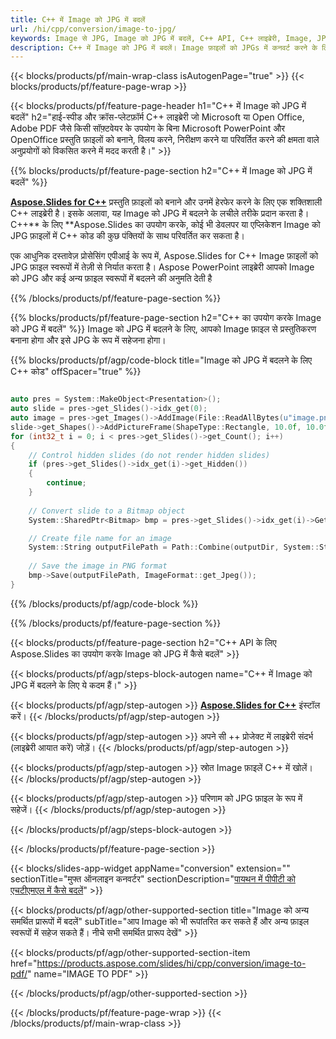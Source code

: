 ```yaml
---
title: C++ में Image को JPG में बदलें
url: /hi/cpp/conversion/image-to-jpg/
keywords: Image से JPG, Image को JPG में बदलें, C++ API, C++ लाइब्रेरी, Image, JPG
description: C++ में Image को JPG में बदलें। Image फ़ाइलों को JPGs में कनवर्ट करने के लिए C++ लाइब्रेरी API का उपयोग करें
---
```


{{< blocks/products/pf/main-wrap-class isAutogenPage="true" >}}
{{< blocks/products/pf/feature-page-wrap >}}

{{< blocks/products/pf/feature-page-header h1="C++ में Image को JPG में बदलें" h2="हाई-स्पीड और क्रॉस-प्लेटफ़ॉर्म C++ लाइब्रेरी जो Microsoft या Open Office, Adobe PDF जैसे किसी सॉफ़्टवेयर के उपयोग के बिना Microsoft PowerPoint और OpenOffice प्रस्तुति फ़ाइलों को बनाने, विलय करने, निरीक्षण करने या परिवर्तित करने की क्षमता वाले अनुप्रयोगों को विकसित करने में मदद करती है।" >}}

{{% blocks/products/pf/feature-page-section h2="C++ में Image को JPG में बदलें" %}}

[**Aspose.Slides for C++**](https://products.aspose.com/slides/hi/cpp/) प्रस्तुति फ़ाइलों को बनाने और उनमें हेरफेर करने के लिए एक शक्तिशाली C++ लाइब्रेरी है। इसके अलावा, यह Image को JPG में बदलने के लचीले तरीके प्रदान करता है। C++** के लिए **Aspose.Slides का उपयोग करके, कोई भी डेवलपर या एप्लिकेशन Image को JPG फ़ाइलों में C++ कोड की कुछ पंक्तियों के साथ परिवर्तित कर सकता है।

एक आधुनिक दस्तावेज़ प्रोसेसिंग एपीआई के रूप में, Aspose.Slides for C++ Image फ़ाइलों को JPG फ़ाइल स्वरूपों में तेज़ी से निर्यात करता है। Aspose PowerPoint लाइब्रेरी आपको Image को JPG और कई अन्य फ़ाइल स्वरूपों में बदलने की अनुमति देती है

{{% /blocks/products/pf/feature-page-section %}}

{{% blocks/products/pf/feature-page-section  h2="C++ का उपयोग करके Image को JPG में बदलें" %}}
Image को JPG में बदलने के लिए, आपको Image फ़ाइल से प्रस्तुतिकरण बनाना होगा और इसे JPG के रूप में सहेजना होगा।

{{% blocks/products/pf/agp/code-block title="Image को JPG में बदलने के लिए C++ कोड" offSpacer="true" %}}

```cpp

auto pres = System::MakeObject<Presentation>();
auto slide = pres->get_Slides()->idx_get(0);
auto image = pres->get_Images()->AddImage(File::ReadAllBytes(u"image.png"));
slide->get_Shapes()->AddPictureFrame(ShapeType::Rectangle, 10.0f, 10.0f, 100.0f, 100.0f, image);
for (int32_t i = 0; i < pres->get_Slides()->get_Count(); i++)
{
    // Control hidden slides (do not render hidden slides)
    if (pres->get_Slides()->idx_get(i)->get_Hidden())
    {
        continue;
    }
    
    // Convert slide to a Bitmap object
    System::SharedPtr<Bitmap> bmp = pres->get_Slides()->idx_get(i)->GetThumbnail(2.f, 2.f);

    // Create file name for an image
    System::String outputFilePath = Path::Combine(outputDir, System::String(u"Slide_") + i + u".jpg");
    
    // Save the image in PNG format
    bmp->Save(outputFilePath, ImageFormat::get_Jpeg());
}

```


{{% /blocks/products/pf/agp/code-block %}}

{{% /blocks/products/pf/feature-page-section %}}

{{< blocks/products/pf/feature-page-section  h2="C++ API के लिए Aspose.Slides का उपयोग करके Image को JPG में कैसे बदलें" >}}

{{< blocks/products/pf/agp/steps-block-autogen name="C++ में Image को JPG में बदलने के लिए ये कदम हैं।" >}}

{{< blocks/products/pf/agp/step-autogen >}}
[**Aspose.Slides for C++**](https://products.aspose.com/slides/hi/cpp/) इंस्टॉल करें।
{{< /blocks/products/pf/agp/step-autogen >}}

{{< blocks/products/pf/agp/step-autogen >}}
अपने सी ++ प्रोजेक्ट में लाइब्रेरी संदर्भ (लाइब्रेरी आयात करें) जोड़ें।
{{< /blocks/products/pf/agp/step-autogen >}}

{{< blocks/products/pf/agp/step-autogen >}}
स्रोत Image फ़ाइलें C++ में खोलें।
{{< /blocks/products/pf/agp/step-autogen >}}

{{< blocks/products/pf/agp/step-autogen >}}
परिणाम को JPG फ़ाइल के रूप में सहेजें।
{{< /blocks/products/pf/agp/step-autogen >}}

{{< /blocks/products/pf/agp/steps-block-autogen >}}

{{< /blocks/products/pf/feature-page-section >}}

{{< blocks/slides-app-widget  appName="conversion" extension="" sectionTitle="मुफ्त ऑनलाइन कनवर्टर" sectionDescription="[पायथन में पीपीटी को एचटीएमएल में कैसे बदलें](https://products.aspose.com/slides/hi/python-net/conversion/ppt-to-html/)" >}}

{{< blocks/products/pf/agp/other-supported-section title="Image को अन्य समर्थित प्रारूपों में बदलें" subTitle="आप Image को भी रूपांतरित कर सकते हैं और अन्य फ़ाइल स्वरूपों में सहेज सकते हैं। नीचे सभी समर्थित प्रारूप देखें" >}}

{{< blocks/products/pf/agp/other-supported-section-item href="https://products.aspose.com/slides/hi/cpp/conversion/image-to-pdf/" name="IMAGE TO PDF" >}}


{{< /blocks/products/pf/agp/other-supported-section >}}

{{< /blocks/products/pf/feature-page-wrap >}}
{{< /blocks/products/pf/main-wrap-class >}}